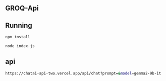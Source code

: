 ## GROQ-Api
## Running
```bash
npm install
```
```bash
node index.js
```
## api
```bash
https://chatai-api-two.vercel.app/api/chat?prompt=&model=gemma2-9b-it
```
